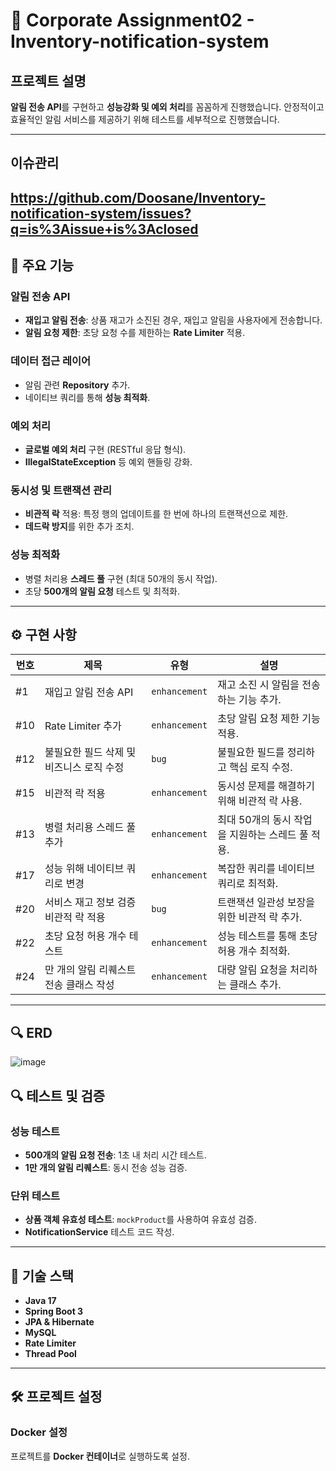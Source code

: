 # 🚀 Corporate Assignment02 - Inventory-notification-system

## **프로젝트 설명**
**알림 전송 API**를 구현하고 **성능강화 및 예외 처리**를 꼼꼼하게 진행했습니다.
안정적이고 효율적인 알림 서비스를 제공하기 위해 테스트를 세부적으로 진행했습니다.

---
## **이슈관리**
https://github.com/Doosane/Inventory-notification-system/issues?q=is%3Aissue+is%3Aclosed
---
## 📌 **주요 기능**

### **알림 전송 API**
- **재입고 알림 전송**: 상품 재고가 소진된 경우, 재입고 알림을 사용자에게 전송합니다.
- **알림 요청 제한**: 초당 요청 수를 제한하는 **Rate Limiter** 적용.

### **데이터 접근 레이어**
- 알림 관련 **Repository** 추가.
- 네이티브 쿼리를 통해 **성능 최적화**.

### **예외 처리**
- **글로벌 예외 처리** 구현 (RESTful 응답 형식).  
- **IllegalStateException** 등 예외 핸들링 강화.

### **동시성 및 트랜잭션 관리**
- **비관적 락** 적용: 특정 행의 업데이트를 한 번에 하나의 트랜잭션으로 제한.  
- **데드락 방지**를 위한 추가 조치.

### **성능 최적화**
- 병렬 처리용 **스레드 풀** 구현 (최대 50개의 동시 작업).  
- 초당 **500개의 알림 요청** 테스트 및 최적화.

---

## ⚙️ **구현 사항**

| **번호** | **제목**                               | **유형**         | **설명**                                     |
|----------|--------------------------------------|------------------|--------------------------------------------|
| #1       | 재입고 알림 전송 API                  | `enhancement`    | 재고 소진 시 알림을 전송하는 기능 추가.        |
| #10      | Rate Limiter 추가                    | `enhancement`    | 초당 알림 요청 제한 기능 적용.                |
| #12      | 불필요한 필드 삭제 및 비즈니스 로직 수정 | `bug`            | 불필요한 필드를 정리하고 핵심 로직 수정.       |
| #15      | 비관적 락 적용                        | `enhancement`    | 동시성 문제를 해결하기 위해 비관적 락 사용.     |
| #13      | 병렬 처리용 스레드 풀 추가            | `enhancement`    | 최대 50개의 동시 작업을 지원하는 스레드 풀 적용.|
| #17      | 성능 위해 네이티브 쿼리로 변경        | `enhancement`    | 복잡한 쿼리를 네이티브 쿼리로 최적화.         |
| #20      | 서비스 재고 정보 검증 비관적 락 적용   | `bug`            | 트랜잭션 일관성 보장을 위한 비관적 락 추가.     |
| #22      | 초당 요청 허용 개수 테스트            | `enhancement`    | 성능 테스트를 통해 초당 허용 개수 최적화.      |
| #24      | 만 개의 알림 리퀘스트 전송 클래스 작성  | `enhancement`    | 대량 알림 요청을 처리하는 클래스 추가.         |

---
## 🔍 **ERD**
![image](https://github.com/user-attachments/assets/25ef65e2-7804-483e-95c7-ddb94e6952a6)



## 🔍 **테스트 및 검증**

### **성능 테스트**
- **500개의 알림 요청 전송**: 1초 내 처리 시간 테스트.  
- **1만 개의 알림 리퀘스트**: 동시 전송 성능 검증.

### **단위 테스트**
- **상품 객체 유효성 테스트**: `mockProduct`를 사용하여 유효성 검증.  
- **NotificationService** 테스트 코드 작성.

---

## 🚧 **기술 스택**
- **Java 17**  
- **Spring Boot 3**  
- **JPA & Hibernate**  
- **MySQL**  
- **Rate Limiter**  
- **Thread Pool**

---

## 🛠️ **프로젝트 설정**

### **Docker 설정**
프로젝트를 **Docker 컨테이너**로 실행하도록 설정.



